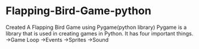 # Flapping-Bird-Game-python
Created  A Flapping Bird Game using Pygame(python library)
Pygame is a library that is used in creating games in Python. It has four important things.
->Game Loop
->Events
->Sprites
->Sound

